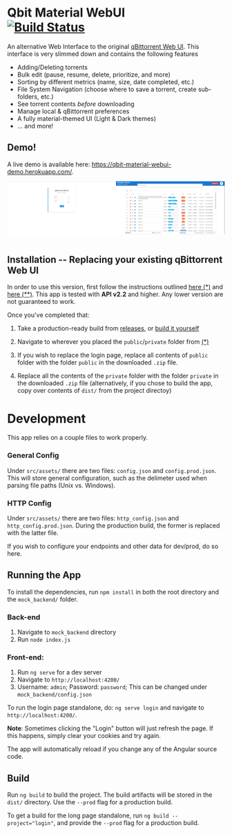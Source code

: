 # Qbit Material WebUI <br/>[![Build Status](https://travis-ci.org/bill-ahmed/qbit-material-WebUI.svg?branch=master)](https://travis-ci.org/bill-ahmed/qbit-material-WebUI)

An alternative Web Interface to the original [qBittorrent Web UI](https://github.com/qbittorrent/qBittorrent). This interface is very slimmed down and contains the following features

* Adding/Deleting torrents
* Bulk edit (pause, resume, delete, prioritize, and more)
* Sorting by different metrics (name, size, date completed, etc.)
* File System Navigation (choose where to save a torrent, create sub-folders, etc.)
* See torrent contents _before_ downloading
* Manage local & qBittorrent preferences
* A fully material-themed UI (Light & Dark themes)
* ... and more!

## Demo!
A live demo is available here: https://qbit-material-webui-demo.herokuapp.com/.

<table>
  <tr>
    <img src="builds/images/login_page.jpg" width="50%"/>
    <img src="builds/images/home_page.jpg" width="50%"/>
  </tr>
</table>

## Installation -- Replacing your existing qBittorrent Web UI
In order to use this version, first follow the instructions outlined [here (*)](https://github.com/qbittorrent/qBittorrent/wiki/Developing-alternate-WebUIs-(WIP)) and [here (**)](https://github.com/qbittorrent/qBittorrent/wiki/Alternate-WebUI-usage). This app is tested with **API v2.2** and higher. Any lower version are not guaranteed to work.

Once you've completed that:

1. Take a production-ready build from [releases](https://github.com/bill-ahmed/qbit-material-WebUI/releases), or [build it yourself](#build)

2. Navigate to wherever you placed the `public`/`private` folder from [(*)](#replacing-your-existing-qbittorrent-web-ui)

3. If you wish to replace the login page, replace all contents of `public` folder with the folder `public` in the downloaded `.zip` file.

4. Replace all the contents of the `private` folder with the folder `private` in the downloaded `.zip` file (alternatively, if you chose to build the app, copy over contents of `dist/` from the project directoy)


# Development
This app relies on a couple files to work properly.

### General Config
Under `src/assets/` there are two files: `config.json` and `config.prod.json`. This will store general configuration, such as the delimeter used when parsing file paths (Unix vs. Windows).

### HTTP Config
Under `src/assets/` there are two files: `http_config.json` and `http_config.prod.json`. During the production build, the former is replaced with the latter file. 

If you wish to configure your endpoints and other data for dev/prod, do so here.

## Running the App
To install the dependencies, run `npm install` in both the root directory and the `mock_backend/` folder.

### Back-end
1. Navigate to `mock_backend` directory
2. Run `node index.js`

### Front-end:
1. Run `ng serve` for a dev server
2. Navigate to `http://localhost:4200/`
3. Username: `admin`; Password: `password`; This can be changed under `mock_backend/config.json`

To run the login page standalone, do: `ng serve login` and navigate to `http://localhost:4200/`.

**Note**: Sometimes clicking the "Login" button will just refresh the page. If this happens, simply clear your cookies and try again.

The app will automatically reload if you change any of the Angular source code.

## Build

Run `ng build` to build the project. The build artifacts will be stored in the `dist/` directory. Use the `--prod` flag for a production build. 

To get a build for the long page standalone, run `ng build --project="login"`, and provide the `--prod` flag for a production build.
